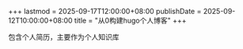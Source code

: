 +++
lastmod = 2025-09-17T12:00:00+08:00
publishDate = 2025-09-12T10:00:00+08:00
title = "从0构建hugo个人博客"
+++


包含个人简历，主要作为个人知识库